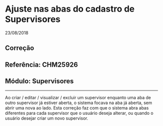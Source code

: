 # Ajuste nas abas do cadastro de Supervisores
23/08/2018
## Correção
## Referência: CHM25926
## Módulo: Supervisores
***

Ao criar / editar / visualizar / excluir um supervisor enquanto uma aba de outro supervisor já estiver aberta, o sistema focava na aba já aberta, sem abrir uma nova ao lado. Esta correção faz com que o sistema abra abas diferentes para cada supervisor que o usuário deseja alterar, ou quando o usuário desejar criar um novo supervisor.